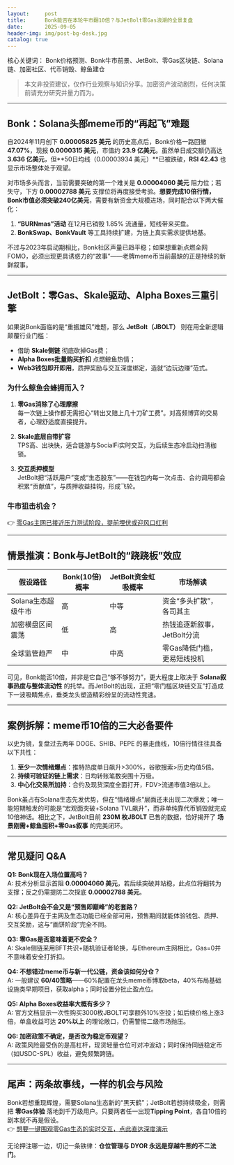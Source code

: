 ```yaml
---
layout:     post
title:      Bonk能否在本轮牛市翻10倍？与JetBolt零Gas浪潮的全景复盘
date:       2025-09-05
header-img: img/post-bg-desk.jpg
catalog: true
---
```


核心关键词： Bonk价格预测、Bonk牛市前景、JetBolt、零Gas区块链、Solana链、加密社区、代币销毁、鲸鱼建仓

> 本文非投资建议，仅作行业观察与知识分享。加密资产波动剧烈，任何决策前请充分研究并量力而为。

---

## Bonk：Solana头部meme币的“再起飞”难题

自2024年11月创下 **0.00005825 美元** 的历史高点后，Bonk价格一路回撤 **47.07%**，现报 **0.0000315 美元**，市值约 **23.9 亿美元**。虽然单日成交额仍高达 **3.636 亿美元**，但**50日均线（0.00003934 美元）**已被跌破，**RSI 42.43** 也显示市场整体处于观望。

对市场多头而言，当前需要突破的第一个难关是 **0.00004060 美元** 阻力位；若失守，下方 **0.00002788 美元** 支撑位将再度接受考验。**想要完成10倍行情，Bonk市值必须突破240亿美元**，需要有新资金大规模进场，同时配合以下两大催化：

1. **“BURNmas”活动** 在12月已销毁 1.85% 流通量，短线带来买盘。
2. **BonkSwap、BonkVault** 等工具持续扩建，为链上真实需求提供地基。

不过与2023年启动期相比，Bonk社区声量已趋平稳；如果想重新点燃全网 FOMO，必须出现更具诱惑力的“故事”——老牌meme币当前最缺的正是持续的新鲜叙事。

---

## JetBolt：零Gas、Skale驱动、Alpha Boxes三重引擎

如果说Bonk面临的是“重振雄风”难题，那么 **JetBolt（JBOLT）** 则在用全新逻辑颠覆行业门槛：  
- 借助 **Skale侧链** 彻底砍掉Gas费；  
- **Alpha Boxes批量购买折扣** 点燃鲸鱼热情；  
- **Web3钱包即开即用**，质押奖励与交互深度绑定，造就“边玩边赚”范式。

### 为什么鲸鱼会蜂拥而入？

1. **零Gas消除了心理摩擦**  
   每一次链上操作都无需担心“转出又赔上几十刀矿工费”。对高频博弈的交易者，心理舒适度直接提升。

2. **Skale底层自带扩容**  
   TPS高、出块快，适合链游与SocialFi实时交互，为后续生态冷启动扫清枷锁。

3. **交互质押模型**  
   JetBolt把“活跃用户”变成“生态股东”——在钱包内每一次点击、合约调用都会积累“贡献值”，与质押收益挂钩，形成飞轮。

### 牛市狙击机会？  
👉 [零Gas主网已接近压力测试阶段，提前埋伏或迎风口红利](https://okxdog.com/)

---

## 情景推演：Bonk与JetBolt的“跷跷板”效应

| 假设路径 | Bonk(10倍)概率 | JetBolt资金虹吸概率 | 市场解读 |
|---|---|---|---|
| Solana生态超级牛市 | 高 | 中等 | 资金“多头扩散”，各司其主 |
| 加密横盘区间震荡 | 低 | 高 | 热钱追逐新叙事，JetBolt分流 |
| 全球监管趋严 | 中 | 中高 | 零Gas降低门槛，更易短线投机 |

可见，Bonk能否10倍，并非是它自己“够不够努力”，更大程度上取决于 **Solana叙事热度与整体流动性** 的托举。而JetBolt的出现，正把“零门槛区块链交互”打造成下一波吸睛焦点，垂类龙头塑造精彩纷呈的流动性竞速。

---

## 案例拆解：meme币10倍的三大必备要件

以史为镜，复盘过去两年 DOGE、SHIB、PEPE 的暴走曲线，10倍行情往往具备以下共性：

1. **至少一次情绪爆点**：推特热度单日飙升>300%，谷歌搜索>历史均值5倍。  
2. **持续可验证的链上需求**：日均转账笔数突围十万级。  
3. **中心化交易所加持**：合约及现货深度全面打开，FDV>流通市值3倍以上。

Bonk虽占有Solana生态先发优势，但在“情绪爆点”层面还未出现二次爆发；唯一能短期触发的可能是“宏观面突破+Solana TVL飙升”，而非单纯靠代币销毁就完成10倍神话。相比之下，JetBolt目前 **230M 枚JBOLT** 已售的数据，恰好揭开了 **场景刚需+鲸鱼囤积+零Gas叙事** 的完美闭环。

---

## 常见疑问 Q&A

**Q1: Bonk现在入场位置高吗？**  
A: 技术分析显示首阻 **0.00004060 美元**，若后续突破并站稳，此点位将翻转为支撑；反之仍需提防二次探底 **0.00002788 美元**。

**Q2: JetBolt会不会又是“预售即巅峰”的老套路？**  
A: 核心差异在于主网及生态功能已经全部可用，预售期间就能体验钱包、质押、交互奖励，这与“画饼阶段”完全不同。

**Q3: 零Gas是否意味着更不安全？**  
A: Skale侧链采用BFT共识+随机验证者轮换，与Ethereum主网相比，Gas=0并不意味着安全打折扣。

**Q4: 不想错过meme币与新一代公链，资金该如何分仓？**  
A: 一般建议 **60/40策略**——60%配置在龙头meme币博取beta，40%布局基础设施类早期项目，获取alpha；同时设置分批止盈点位。

**Q5: Alpha Boxes收益率大概有多少？**  
A: 官方文档显示一次性购买3000枚JBOLT可享额外10%空投；如后续价格上涨3倍，单盒收益可达 **20%以上** 的理论敞口，仍需警惕二级市场抛压。

**Q6: 加密政策不确定，是否改为稳定币观望？**  
A: 政策风险最受伤的是高杠杆，现货轻量仓位可对冲波动；同时保持同链稳定币（如USDC-SPL）收益，避免频繁跨链。

---

## 尾声：两条故事线，一样的机会与风险

Bonk若想重现辉煌，需要Solana生态新的“黑天鹤”；JetBolt若想持续吸金，则需把 **零Gas体验** 落地到千万级用户。只要两者任一出现**Tipping Point**，各自10倍的剧本就不再是假设。  
👉 [想要一键围观零Gas生态的实时交互，点此直达深度演示](https://okxdog.com/)

无论押注哪一边，切记一条铁律：**仓位管理与 DYOR 永远是穿越牛熊的不二法门**。